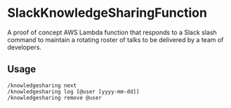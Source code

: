 # SlackKnowledgeSharingFunction
A proof of concept AWS Lambda function that responds to a Slack slash command to maintain a rotating roster of talks to be delivered by a team of developers.

## Usage
```
/knowledgesharing next
/knowledgesharing log [@user [yyyy-mm-dd]]
/knowledgesharing remove @user
```
